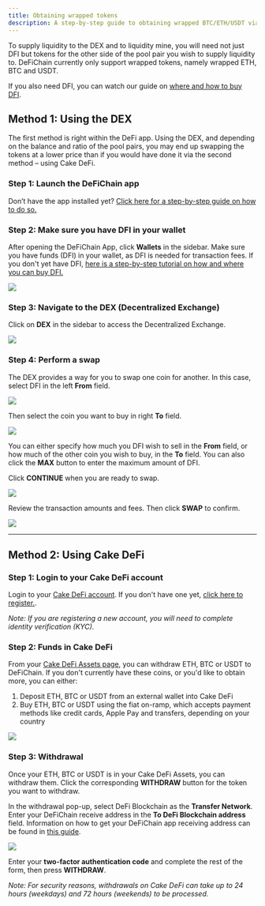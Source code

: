 ```yaml
---
title: Obtaining wrapped tokens
description: A step-by-step guide to obtaining wrapped BTC/ETH/USDT via the DEX or Cake Defi
---
```


To supply liquidity to the DEX and to liquidity mine, you will need not just DFI but tokens for the other side of the pool pair you wish to supply liquidity to. DeFiChain currently only support wrapped tokens, namely wrapped ETH, BTC and USDT.

If you also need DFI, you can watch our guide on [where and how to buy DFI](https://www.youtube.com/watch?v=vtM-k7E-HPA).

## Method 1: Using the DEX

The first method is right within the DeFi app. Using the DEX, and depending on the balance and ratio of the pool pairs, you may end up swapping the tokens at a lower price than if you would have done it via the second method – using Cake DeFi.

### Step 1: Launch the DeFiChain app

Don’t have the app installed yet? [Click here for a step-by-step guide on how to do so.](https://defichain.com/learn/defi-app-how-to/?utm_source=defichain&utm_medium=dex-guide&utm_campaign=dex-launch)

### Step 2: Make sure you have DFI in your wallet

After opening the DeFiChain App, click **Wallets** in the sidebar. Make sure you have funds (DFI) in your wallet, as DFI is needed for transaction fees. If you don't yet have DFI, [here is a step-by-step tutorial on how and where you can buy DFI.](https://defichain.ghost.io/where-and-how-to-buy-dfi-defichain/)

![](/img/guides/installing-defi-app/wallets-choose.png)

### Step 3: Navigate to the DEX (Decentralized Exchange)

Click on **DEX** in the sidebar to access the Decentralized Exchange.

![](/img/guides/obtaining-tokens/go-to-dex.png)

### Step 4: Perform a swap

The DEX provides a way for you to swap one coin for another. In this case, select DFI in the left **From** field.

![](/img/guides/obtaining-tokens/dex-from.png)

Then select the coin you want to buy in right **To** field.

![](/img/guides/obtaining-tokens/dex-to.png)

You can either specify how much you DFI wish to sell in the **From** field, or how much of the other coin you wish to buy, in the **To** field. You can also click the **MAX** button to enter the maximum amount of DFI.

Click **CONTINUE** when you are ready to swap.

![](/img/guides/obtaining-tokens/ready-to-swap.png)

Review the transaction amounts and fees. Then click **SWAP** to confirm.

![](/img/guides/obtaining-tokens/dex-verify.png)

---

## Method 2: Using Cake DeFi

### Step 1: Login to your Cake DeFi account

Login to your [Cake DeFi account](https://www.cakedefi.com/?utm_source=defichain&utm_medium=dex-guide&utm_campaign=dex-launch). If you don't have one yet, [click here to register.](https://www.cakedefi.com/?utm_source=defichain&utm_medium=dex-guide&utm_campaign=dex-launch).

_Note: If you are registering a new account, you will need to complete identity verification (KYC)._

### Step 2: Funds in Cake DeFi

From your [Cake DeFi Assets page](https://pool.cakedefi.com/?utm_source=defichain&utm_medium=dex-guide&utm_campaign=dex-launch#/wallets), you can withdraw ETH, BTC or USDT to DeFiChain. If you don't currently have these coins, or you'd like to obtain more, you can either:

1. Deposit ETH, BTC or USDT from an external wallet into Cake DeFi
2. Buy ETH, BTC or USDT using the fiat on-ramp, which accepts payment methods like credit cards, Apple Pay and transfers, depending on your country

![](/img/guides/obtaining-tokens/cake-assets.png)

### Step 3: Withdrawal

Once your ETH, BTC or USDT is in your Cake DeFi Assets, you can withdraw them. Click the corresponding **WITHDRAW** button for the token you want to withdraw.

In the withdrawal pop-up, select DeFi Blockchain as the **Transfer Network**. Enter your DeFiChain receive address in the **To DeFi Blockchain address** field. Information on how to get your DeFiChain app receiving address can be found in [this guide](https://defichain.com/learn/defi-app-how-to/?utm_source=defichain&utm_medium=dex-guide&utm_campaign=dex-launch).

![](/img/guides/obtaining-tokens/cake-withdraw.png)

Enter your **two-factor authentication code** and complete the rest of the form, then press **WITHDRAW**.



_Note: For security reasons, withdrawals on Cake DeFi can take up to 24 hours (weekdays) and 72 hours (weekends) to be processed._
